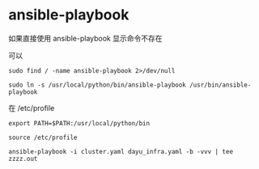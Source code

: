 # ansible-playbook

如果直接使用 ansible-playbook 显示命令不存在


可以
```
sudo find / -name ansible-playbook 2>/dev/null
```

```
sudo ln -s /usr/local/python/bin/ansible-playbook /usr/bin/ansible-playbook
```


在 /etc/profile
```
export PATH=$PATH:/usr/local/python/bin
```

```
source /etc/profile
```

```
ansible-playbook -i cluster.yaml dayu_infra.yaml -b -vvv | tee zzzz.out
```
